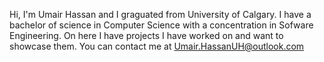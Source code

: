 Hi, I'm Umair Hassan and I graguated from University of Calgary.
I have a bachelor of science in Computer Science with a concentration in Sofware Engineering.
On here I have projects I have worked on and want to showcase them.
You can contact me at Umair.HassanUH@outlook.com
